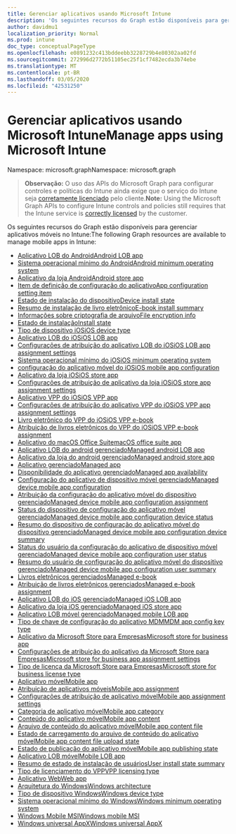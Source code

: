 ```yaml
---
title: Gerenciar aplicativos usando Microsoft Intune
description: 'Os seguintes recursos do Graph estão disponíveis para gerenciar aplicativos móveis no Intune:  '
author: davidmu1
localization_priority: Normal
ms.prod: intune
doc_type: conceptualPageType
ms.openlocfilehash: e0891232c413bddeebb3228729b4e80302aa02fd
ms.sourcegitcommit: 272996d2772b51105ec25f1cf7482ecda3b74ebe
ms.translationtype: MT
ms.contentlocale: pt-BR
ms.lasthandoff: 03/05/2020
ms.locfileid: "42531250"
---
```

# <a name="manage-apps-using-microsoft-intune"></a><span data-ttu-id="4db7f-103">Gerenciar aplicativos usando Microsoft Intune</span><span class="sxs-lookup"><span data-stu-id="4db7f-103">Manage apps using Microsoft Intune</span></span>

<span data-ttu-id="4db7f-104">Namespace: microsoft.graph</span><span class="sxs-lookup"><span data-stu-id="4db7f-104">Namespace: microsoft.graph</span></span>

> <span data-ttu-id="4db7f-105">**Observação:** O uso das APIs do Microsoft Graph para configurar controles e políticas do Intune ainda exige que o serviço do Intune seja [corretamente licenciado](https://www.microsoft.com/en-us/cloud-platform/microsoft-intune-pricing) pelo cliente.</span><span class="sxs-lookup"><span data-stu-id="4db7f-105">**Note:** Using the Microsoft Graph APIs to configure Intune controls and policies still requires that the Intune service is [correctly licensed](https://www.microsoft.com/en-us/cloud-platform/microsoft-intune-pricing) by the customer.</span></span>

<span data-ttu-id="4db7f-106">Os seguintes recursos do Graph estão disponíveis para gerenciar aplicativos móveis no Intune:</span><span class="sxs-lookup"><span data-stu-id="4db7f-106">The following Graph resources are available to manage mobile apps in Intune:</span></span>  

- [<span data-ttu-id="4db7f-107">Aplicativo LOB do Android</span><span class="sxs-lookup"><span data-stu-id="4db7f-107">Android LOB app</span></span>](intune-apps-androidlobapp.md)
- [<span data-ttu-id="4db7f-108">Sistema operacional mínimo do Android</span><span class="sxs-lookup"><span data-stu-id="4db7f-108">Android minimum operating system</span></span>](intune-apps-androidminimumoperatingsystem.md)
- [<span data-ttu-id="4db7f-109">Aplicativo da loja Android</span><span class="sxs-lookup"><span data-stu-id="4db7f-109">Android store app</span></span>](intune-apps-androidstoreapp.md)
- [<span data-ttu-id="4db7f-110">Item de definição de configuração do aplicativo</span><span class="sxs-lookup"><span data-stu-id="4db7f-110">App configuration setting item</span></span>](intune-apps-appconfigurationsettingitem.md)
- [<span data-ttu-id="4db7f-111">Estado de instalação do dispositivo</span><span class="sxs-lookup"><span data-stu-id="4db7f-111">Device install state</span></span>](intune-books-deviceinstallstate.md)
- [<span data-ttu-id="4db7f-112">Resumo de instalação de livro eletrônico</span><span class="sxs-lookup"><span data-stu-id="4db7f-112">E-book install summary</span></span>](intune-books-ebookinstallsummary.md)
- [<span data-ttu-id="4db7f-113">Informações sobre criptografia de arquivo</span><span class="sxs-lookup"><span data-stu-id="4db7f-113">File encryption info</span></span>](intune-apps-fileencryptioninfo.md)
- [<span data-ttu-id="4db7f-114">Estado de instalação</span><span class="sxs-lookup"><span data-stu-id="4db7f-114">Install state</span></span>](intune-books-installstate.md)
- [<span data-ttu-id="4db7f-115">Tipo de dispositivo iOS</span><span class="sxs-lookup"><span data-stu-id="4db7f-115">iOS device type</span></span>](intune-apps-iosdevicetype.md)
- [<span data-ttu-id="4db7f-116">Aplicativo LOB do iOS</span><span class="sxs-lookup"><span data-stu-id="4db7f-116">iOS LOB app</span></span>](intune-apps-ioslobapp.md)
- [<span data-ttu-id="4db7f-117">Configurações de atribuição do aplicativo LOB do iOS</span><span class="sxs-lookup"><span data-stu-id="4db7f-117">iOS LOB app assignment settings</span></span>](intune-apps-ioslobappassignmentsettings.md)
- [<span data-ttu-id="4db7f-118">Sistema operacional mínimo do iOS</span><span class="sxs-lookup"><span data-stu-id="4db7f-118">iOS minimum operating system</span></span>](intune-apps-iosminimumoperatingsystem.md)
- [<span data-ttu-id="4db7f-119">configuração do aplicativo móvel do iOS</span><span class="sxs-lookup"><span data-stu-id="4db7f-119">iOS mobile app configuration</span></span>](intune-apps-iosmobileappconfiguration.md)
- [<span data-ttu-id="4db7f-120">Aplicativo da loja iOS</span><span class="sxs-lookup"><span data-stu-id="4db7f-120">iOS store app</span></span>](intune-apps-iosstoreapp.md)
- [<span data-ttu-id="4db7f-121">Configurações de atribuição de aplicativo da loja iOS</span><span class="sxs-lookup"><span data-stu-id="4db7f-121">iOS store app assignment settings</span></span>](intune-apps-iosstoreappassignmentsettings.md)
- [<span data-ttu-id="4db7f-122">Aplicativo VPP do iOS</span><span class="sxs-lookup"><span data-stu-id="4db7f-122">iOS VPP app</span></span>](intune-apps-iosvppapp.md)
- [<span data-ttu-id="4db7f-123">Configurações de atribuição do aplicativo VPP do iOS</span><span class="sxs-lookup"><span data-stu-id="4db7f-123">iOS VPP app assignment settings</span></span>](intune-apps-iosvppappassignmentsettings.md)
- [<span data-ttu-id="4db7f-124">Livro eletrônico do VPP do iOS</span><span class="sxs-lookup"><span data-stu-id="4db7f-124">iOS VPP e-book</span></span>](intune-books-iosvppebook.md)
- [<span data-ttu-id="4db7f-125">Atribuição de livros eletrônicos do VPP do iOS</span><span class="sxs-lookup"><span data-stu-id="4db7f-125">iOS VPP e-book assignment</span></span>](intune-books-iosvppebookassignment.md)
- [<span data-ttu-id="4db7f-126">Aplicativo do macOS Office Suite</span><span class="sxs-lookup"><span data-stu-id="4db7f-126">macOS office suite app</span></span>](intune-apps-macosofficesuiteapp.md)
- [<span data-ttu-id="4db7f-127">Aplicativo LOB do android gerenciado</span><span class="sxs-lookup"><span data-stu-id="4db7f-127">Managed android LOB app</span></span>](intune-apps-managedandroidlobapp.md)
- [<span data-ttu-id="4db7f-128">Aplicativo da loja do android gerenciado</span><span class="sxs-lookup"><span data-stu-id="4db7f-128">Managed android store app</span></span>](intune-apps-managedandroidstoreapp.md)
- [<span data-ttu-id="4db7f-129">Aplicativo gerenciado</span><span class="sxs-lookup"><span data-stu-id="4db7f-129">Managed app</span></span>](intune-apps-managedapp.md)
- [<span data-ttu-id="4db7f-130">Disponibilidade do aplicativo gerenciado</span><span class="sxs-lookup"><span data-stu-id="4db7f-130">Managed app availability</span></span>](intune-apps-managedappavailability.md)
- [<span data-ttu-id="4db7f-131">Configuração do aplicativo de dispositivo móvel gerenciado</span><span class="sxs-lookup"><span data-stu-id="4db7f-131">Managed device mobile app configuration</span></span>](intune-apps-manageddevicemobileappconfiguration.md)
- [<span data-ttu-id="4db7f-132">Atribuição da configuração do aplicativo móvel do dispositivo gerenciado</span><span class="sxs-lookup"><span data-stu-id="4db7f-132">Managed device mobile app configuration assignment</span></span>](intune-apps-manageddevicemobileappconfigurationassignment.md)
- [<span data-ttu-id="4db7f-133">Status do dispositivo de configuração do aplicativo móvel gerenciado</span><span class="sxs-lookup"><span data-stu-id="4db7f-133">Managed device mobile app configuration device status</span></span>](intune-apps-manageddevicemobileappconfigurationdevicestatus.md)
- [<span data-ttu-id="4db7f-134">Resumo do dispositivo de configuração do aplicativo móvel do dispositivo gerenciado</span><span class="sxs-lookup"><span data-stu-id="4db7f-134">Managed device mobile app configuration device summary</span></span>](intune-apps-manageddevicemobileappconfigurationdevicesummary.md)
- [<span data-ttu-id="4db7f-135">Status do usuário da configuração do aplicativo de dispositivo móvel gerenciado</span><span class="sxs-lookup"><span data-stu-id="4db7f-135">Managed device mobile app configuration user status</span></span>](intune-apps-manageddevicemobileappconfigurationuserstatus.md)
- [<span data-ttu-id="4db7f-136">Resumo do usuário de configuração do aplicativo móvel do dispositivo gerenciado</span><span class="sxs-lookup"><span data-stu-id="4db7f-136">Managed device mobile app configuration user summary</span></span>](intune-apps-manageddevicemobileappconfigurationusersummary.md)
- [<span data-ttu-id="4db7f-137">Livros eletrônicos gerenciados</span><span class="sxs-lookup"><span data-stu-id="4db7f-137">Managed e-book</span></span>](intune-books-managedebook.md)
- [<span data-ttu-id="4db7f-138">Atribuição de livros eletrônicos gerenciados</span><span class="sxs-lookup"><span data-stu-id="4db7f-138">Managed e-book assignment</span></span>](intune-books-managedebookassignment.md)
- [<span data-ttu-id="4db7f-139">Aplicativo LOB do iOS gerenciado</span><span class="sxs-lookup"><span data-stu-id="4db7f-139">Managed iOS LOB app</span></span>](intune-apps-managedioslobapp.md)
- [<span data-ttu-id="4db7f-140">Aplicativo da loja iOS gerenciado</span><span class="sxs-lookup"><span data-stu-id="4db7f-140">Managed iOS store app</span></span>](intune-apps-managediosstoreapp.md)
- [<span data-ttu-id="4db7f-141">Aplicativo LOB móvel gerenciado</span><span class="sxs-lookup"><span data-stu-id="4db7f-141">Managed mobile LOB app</span></span>](intune-apps-managedmobilelobapp.md)
- [<span data-ttu-id="4db7f-142">Tipo de chave de configuração do aplicativo MDM</span><span class="sxs-lookup"><span data-stu-id="4db7f-142">MDM app config key type</span></span>](intune-apps-mdmappconfigkeytype.md)
- [<span data-ttu-id="4db7f-143">Aplicativo da Microsoft Store para Empresas</span><span class="sxs-lookup"><span data-stu-id="4db7f-143">Microsoft store for business app</span></span>](intune-apps-microsoftstoreforbusinessapp.md)
- [<span data-ttu-id="4db7f-144">Configurações de atribuição do aplicativo da Microsoft Store para Empresas</span><span class="sxs-lookup"><span data-stu-id="4db7f-144">Microsoft store for business app assignment settings</span></span>](intune-apps-microsoftstoreforbusinessappassignmentsettings.md)
- [<span data-ttu-id="4db7f-145">Tipo de licença da Microsoft Store para Empresas</span><span class="sxs-lookup"><span data-stu-id="4db7f-145">Microsoft store for business license type</span></span>](intune-apps-microsoftstoreforbusinesslicensetype.md)
- [<span data-ttu-id="4db7f-146">Aplicativo móvel</span><span class="sxs-lookup"><span data-stu-id="4db7f-146">Mobile app</span></span>](intune-apps-mobileapp.md)
- [<span data-ttu-id="4db7f-147">Atribuição de aplicativos móveis</span><span class="sxs-lookup"><span data-stu-id="4db7f-147">Mobile app assignment</span></span>](intune-apps-mobileappassignment.md)
- [<span data-ttu-id="4db7f-148">Configurações de atribuição de aplicativo móvel</span><span class="sxs-lookup"><span data-stu-id="4db7f-148">Mobile app assignment settings</span></span>](intune-apps-mobileappassignmentsettings.md)
- [<span data-ttu-id="4db7f-149">Categoria de aplicativo móvel</span><span class="sxs-lookup"><span data-stu-id="4db7f-149">Mobile app category</span></span>](intune-apps-mobileappcategory.md)
- [<span data-ttu-id="4db7f-150">Conteúdo do aplicativo móvel</span><span class="sxs-lookup"><span data-stu-id="4db7f-150">Mobile app content</span></span>](intune-apps-mobileappcontent.md)
- [<span data-ttu-id="4db7f-151">Arquivo de conteúdo do aplicativo móvel</span><span class="sxs-lookup"><span data-stu-id="4db7f-151">Mobile app content file</span></span>](intune-apps-mobileappcontentfile.md)
- [<span data-ttu-id="4db7f-152">Estado de carregamento do arquivo de conteúdo do aplicativo móvel</span><span class="sxs-lookup"><span data-stu-id="4db7f-152">Mobile app content file upload state</span></span>](intune-apps-mobileappcontentfileuploadstate.md)
- [<span data-ttu-id="4db7f-153">Estado de publicação do aplicativo móvel</span><span class="sxs-lookup"><span data-stu-id="4db7f-153">Mobile app publishing state</span></span>](intune-apps-mobileapppublishingstate.md)
- [<span data-ttu-id="4db7f-154">Aplicativo LOB móvel</span><span class="sxs-lookup"><span data-stu-id="4db7f-154">Mobile LOB app</span></span>](intune-apps-mobilelobapp.md)
- [<span data-ttu-id="4db7f-155">Resumo de estado de instalação de usuários</span><span class="sxs-lookup"><span data-stu-id="4db7f-155">User install state summary</span></span>](intune-books-userinstallstatesummary.md)
- [<span data-ttu-id="4db7f-156">Tipo de licenciamento do VPP</span><span class="sxs-lookup"><span data-stu-id="4db7f-156">VPP licensing type</span></span>](intune-apps-vpplicensingtype.md)
- [<span data-ttu-id="4db7f-157">Aplicativo Web</span><span class="sxs-lookup"><span data-stu-id="4db7f-157">Web app</span></span>](intune-apps-webapp.md)
- [<span data-ttu-id="4db7f-158">Arquitetura do Windows</span><span class="sxs-lookup"><span data-stu-id="4db7f-158">Windows architecture</span></span>](intune-apps-windowsarchitecture.md)
- [<span data-ttu-id="4db7f-159">Tipo de dispositivo Windows</span><span class="sxs-lookup"><span data-stu-id="4db7f-159">Windows device type</span></span>](intune-apps-windowsdevicetype.md)
- [<span data-ttu-id="4db7f-160">Sistema operacional mínimo do Windows</span><span class="sxs-lookup"><span data-stu-id="4db7f-160">Windows minimum operating system</span></span>](intune-apps-windowsminimumoperatingsystem.md)
- [<span data-ttu-id="4db7f-161">Windows Mobile MSI</span><span class="sxs-lookup"><span data-stu-id="4db7f-161">Windows mobile MSI</span></span>](intune-apps-windowsmobilemsi.md)
- [<span data-ttu-id="4db7f-162">Windows universal AppX</span><span class="sxs-lookup"><span data-stu-id="4db7f-162">Windows universal AppX</span></span>](intune-apps-windowsuniversalappx.md)

